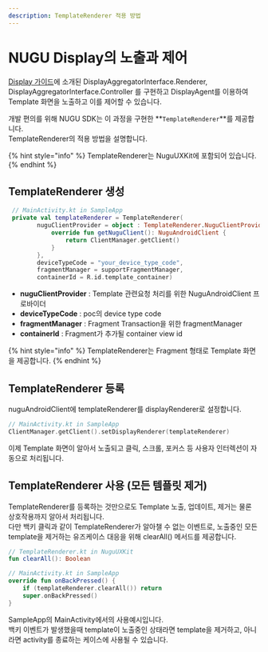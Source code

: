 ```yaml
---
description: TemplateRenderer 적용 방법
---
```


# NUGU Display의 노출과 제어

[Display 가이드](https://developers-doc.nugu.co.kr/nugu-sdk/capability-interface/display)에 소개된 DisplayAggregatorInterface.Renderer, DisplayAggregatorInterface.Controller 를 구현하고 DisplayAgent를 이용하여 Template 화면을 노출하고 이를 제어할 수 있습니다.

개발 편의를 위해 NUGU SDK는 이 과정을 구현한 **`TemplateRenderer`**를 제공합니다.  
TemplateRenderer의 적용 방법을 설명합니다.

{% hint style="info" %}
TemplateRenderer는 NuguUXKit에 포함되어 있습니다.
{% endhint %}

## TemplateRenderer 생성

```kotlin
 // MainActivity.kt in SampleApp
 private val templateRenderer = TemplateRenderer(
        nuguClientProvider = object : TemplateRenderer.NuguClientProvider {
            override fun getNuguClient(): NuguAndroidClient {
                return ClientManager.getClient()
            }
        },
        deviceTypeCode = "your_device_type_code",
        fragmentManager = supportFragmentManager,
        containerId = R.id.template_container)
```

* **nuguClientProvider** : Template 관련요청 처리를 위한 NuguAndroidClient 프로바이더
* **deviceTypeCode** : poc의 device type code
* **fragmentManager** : Fragment Transaction을 위한 fragmentManager
* **containerId** : Fragment가 추가될 container view id

{% hint style="info" %}
TemplateRenderer는 Fragment 형태로 Template 화면을 제공합니다.
{% endhint %}

## TemplateRenderer 등록

nuguAndroidClient에 templateRenderer를 displayRenderer로 설정합니다.

```kotlin
// MainActivity.kt in SampleApp
ClientManager.getClient().setDisplayRenderer(templateRenderer)
```

이제 Template 화면이 알아서 노출되고 클릭, 스크롤, 포커스 등 사용자 인터렉션이 자동으로 처리됩니다.

## TemplateRenderer 사용 \(모든 템플릿 제거\)

TemplateRenderer를 등록하는 것만으로도 Template 노출, 업데이트, 제거는 물론 상호작용까지 알아서 처리됩니다.  
다만 백키 클릭과 같이 TemplateRenderer가 알아챌 수 없는 이벤트로, 노출중인 모든 template을 제거하는 유즈케이스 대응을 위해 clearAll\(\) 메서드를 제공합니다.

```kotlin
// TemplateRenderer.kt in NuguUXKit
fun clearAll(): Boolean 

// MainActivity.kt in SampleApp
override fun onBackPressed() {
    if (templateRenderer.clearAll()) return
    super.onBackPressed()
}
```

SampleApp의 MainActivity에서의 사용예시입니다.  
백키 이벤트가 발생했을때 template이 노출중인 상태라면 template을 제거하고, 아니라면 activity를 종료하는 케이스에 사용될 수 있습니다.

